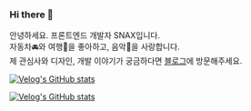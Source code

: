 ### Hi there 👋
안녕하세요. 프론트엔드 개발자 SNAX입니다.<br/>
자동차🚘와 여행🧳을 좋아하고, 음악🎤을 사랑합니다.<br/>
제 관심사와 디자인, 개발 이야기가 궁금하다면 [블로그](https://calvinsnax.com/)에 방문해주세요.

[![Velog's GitHub stats](https://velog-readme-stats.vercel.app/api/badge?name=calvinsnax)](https://velog.io/@calvinsnax) 

[![Velog's GitHub stats](https://velog-readme-stats.vercel.app/api?name=calvinsnax)](https://velog-readme-stats.vercel.app/api/redirect?name=calvinsnax)


